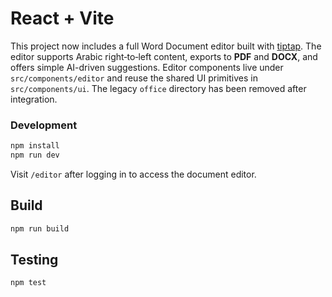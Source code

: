 # React + Vite

This project now includes a full Word Document editor built with
[tiptap](https://tiptap.dev). The editor supports Arabic right‑to‑left
content, exports to **PDF** and **DOCX**, and offers simple AI-driven
suggestions. Editor components live under `src/components/editor` and
reuse the shared UI primitives in `src/components/ui`. The legacy `office`
directory has been removed after integration.
 
### Development
 

```bash
npm install
npm run dev
```

Visit `/editor` after logging in to access the document editor.
 

## Build

```bash
npm run build
```

## Testing

```bash
npm test
``` 
